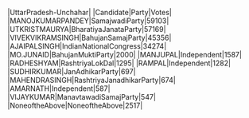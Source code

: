 
|UttarPradesh-Unchahar|
|Candidate|Party|Votes|
|MANOJKUMARPANDEY|SamajwadiParty|59103|
|UTKRISTMAURYA|BharatiyaJanataParty|57169|
|VIVEKVIKRAMSINGH|BahujanSamajParty|45356|
|AJAIPALSINGH|IndianNationalCongress|34274|
|MO.JUNAID|BahujanMuktiParty|2000|
|MANJUPAL|Independent|1587|
|RADHESHYAM|RashtriyaLokDal|1295|
|RAMPAL|Independent|1282|
|SUDHIRKUMAR|JanAdhikarParty|697|
|MAHENDRASINGH|RashtriyaJanadhikarParty|674|
|AMARNATH|Independent|587|
|VIJAYKUMAR|ManavtawadiSamajParty|547|
|NoneoftheAbove|NoneoftheAbove|2517|

